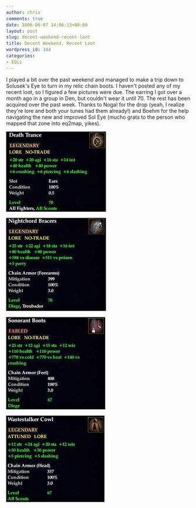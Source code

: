 ```yaml
---
author: chris
comments: true
date: 2006-06-07 14:06:13+00:00
layout: post
slug: decent-weekend-recent-loot
title: Decent Weekend, Recent Loot
wordpress_id: 344
categories:
- EQii
---
```


I played a bit over the past weekend and managed to make a trip down to Solusek's Eye to turn in my relic chain boots. I haven't posted any of my recent loot, so I figured a few pictures were due. The earring I got over a month ago in a group in Den, but couldn't wear it until 70. The rest has been acquired over the past week. Thanks to Nogal for the drop (yeah, I realize they're lore and both your tunes had them already!) and Boehm for the help navigating the new and improved Sol Eye (mucho grats to the person who mapped that zone into eq2map, yikes).

<!-- more -->

![DeathTrance.jpg](/images/uploads/2006/06/DeathTrance.jpg)

![NightchordBracers.jpg](/images/uploads/2006/06/NightchordBracers.jpg)

![SonorantBoots.jpg](/images/uploads/2006/06/SonorantBoots.jpg)

![WastestalkerCowl.jpg](/images/uploads/2006/06/WastestalkerCowl.jpg)
